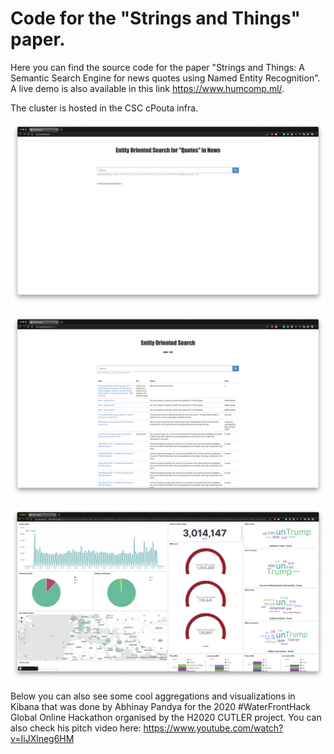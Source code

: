 # Code for the "Strings and Things" paper. 

Here you can find the source code for the paper "Strings and Things: A Semantic Search Engine for news quotes using Named Entity Recognition". A live demo is also available in this link https://www.humcomp.ml/. 

The cluster is hosted in the CSC cPouta infra. 

<p align="center">
  <img src="pic1.png" title="Search Engine Frontend">
</p>

<p align="center">
  <img src="pic2.png" title="Search Engine results">
</p>

<p align="center">
  <img src="kibana.png" title="Kibana dashboard">
</p>


Below you can also see some cool aggregations and visualizations in Kibana that was done by Abhinay Pandya for the 2020 #WaterFrontHack Global Online Hackathon organised by the H2020 CUTLER project. You can also check his pitch video here: https://www.youtube.com/watch?v=IiJXlneg6HM

